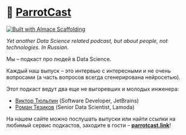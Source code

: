 # 🦜 [ParrotCast](https://parrotcast.link/)
[![Built with Almace Scaffolding](https://d349cztnlupsuf.cloudfront.net/amsf-badge.svg)](https://sparanoid.com/lab/amsf/)

_Yet another Data Science related podcast, but about people, not technologies. In Russian._

Мы – подкаст про людей в Data Science.

Каждый наш выпуск – это интервью с интересными и не очень вопросами (а часть вопросов всегда сгенерирована нейросетью).

Этот подкаст ведут два еще не выгоревших и молодых инженера:
- [Виктор Тюльпин](https://twitter.com/tiulpin) (Software Developer, JetBrains)
- [Роман Тезиков](https://twitter.com/tez_romach) (Senior Data Scientist, Lamoda)

На нашем сайте можно послушать выпуски или найти ссылки на любимый сервис подкастов, заходите в гости – **[parrotcast.link](https://parrotcast.link/)**!

